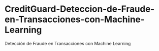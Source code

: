 # CreditGuard-Deteccion-de-Fraude-en-Transacciones-con-Machine-Learning
Detección de Fraude en Transacciones con Machine Learning
